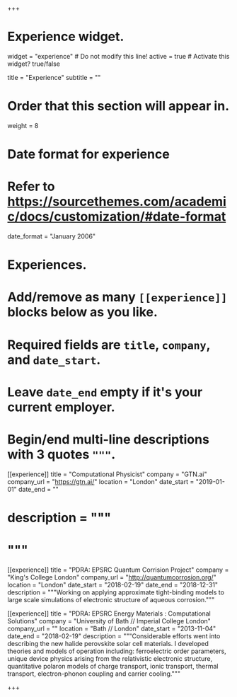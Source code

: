 +++
# Experience widget.
widget = "experience"  # Do not modify this line!
active = true  # Activate this widget? true/false

title = "Experience"
subtitle = ""

# Order that this section will appear in.
weight = 8

# Date format for experience
#   Refer to https://sourcethemes.com/academic/docs/customization/#date-format
date_format = "January 2006"

# Experiences.
#   Add/remove as many `[[experience]]` blocks below as you like.
#   Required fields are `title`, `company`, and `date_start`.
#   Leave `date_end` empty if it's your current employer.
#   Begin/end multi-line descriptions with 3 quotes `"""`.
[[experience]]
  title = "Computational Physicist"
  company = "GTN.ai"
  company_url = "https://gtn.ai/"
  location = "London"
  date_start = "2019-01-01"
  date_end = ""
#  description = """
#  """

[[experience]]
  title = "PDRA: EPSRC Quantum Corrision Project"
  company = "King's College London"
  company_url = "http://quantumcorrosion.org/"
  location = "London"
  date_start = "2018-02-19"
  date_end = "2018-12-31"
  description = """Working on applying approximate tight-binding models to
  large scale simulations of electronic structure of aqueous corrosion."""

[[experience]]
  title = "PDRA: EPSRC Energy Materials : Computational Solutions"
  company = "University of Bath // Imperial College London"
  company_url = ""
  location = "Bath // London"
  date_start = "2013-11-04"
  date_end = "2018-02-19"
  description = """Considerable efforts went into describing the new halide
  perovskite solar cell materials. I developed theories and models of operation
  including: ferroelectric order parameters, unique device physics arising
  from the relativistic electronic structure, quantitative polaron models of
  charge transport, ionic transport, thermal transport, electron-phonon
  coupling and carrier cooling."""


+++
